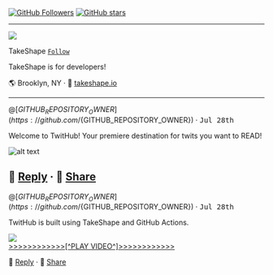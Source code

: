 [![GitHub Followers](https://img.shields.io/github/followers/${GITHUB_REPOSITORY_OWNER}?label=Followers&style=for-the-badge)](https://github.com/${GITHUB_REPOSITORY_OWNER}?tab=followers) [![GitHub stars](https://img.shields.io/github/stars/${GITHUB_REPOSITORY}?style=for-the-badge)](https://github.com/${GITHUB_REPOSITORY_OWNER}?tab=stars)

---

![](https://images.takeshape.io/5fa56f55-d64e-4e56-ae68-1daf93e7fdc3/dev/109353a0-b3e1-4d61-ad63-508eac27fbd3/yoel-peterson-1105776-unsplash.jpg?auto=compress%2Cformat&amp;h=134&amp;mask=ellipse&amp;q=100&amp;w=134)

TakeShape [`Follow`](https://github.com/${GITHUB_REPOSITORY_OWNER}?tab=followers)

TakeShape is for developers!

🌎 Brooklyn, NY · 📠 [takeshape.io](https://takeshape.io)


---

<a name="59c4ea1b-68f0-41ba-b00a-a625deb4c2e6"></a>
@[${GITHUB_REPOSITORY_OWNER}](https://github.com/${GITHUB_REPOSITORY_OWNER}) · <kbd>Jul 28th</kbd>

Welcome to TwitHub! Your premiere destination for twits you want to READ!

![alt text](https://images.takeshape.io/5fa56f55-d64e-4e56-ae68-1daf93e7fdc3/dev/84750f63-fb7a-4789-af52-1439fab79234/marion-michele-330691-unsplash.jpg?auto=compress%2Cformat&amp;fill=blur&amp;fit=fillmax&amp;q=100&amp;w=510)

💬 [Reply](https://github.com/${GITHUB_REPOSITORY}/issues/new?body=Welcome%20to%20TwitHub!%20Your%20premiere%20destination%20for%20twits%20you%20want%20to%20READ!%0A%0A---) · 👏 [Share](https://twitter.com/intent/tweet?url=https://github.com/${GITHUB_REPOSITORY}%23user-content-59c4ea1b-68f0-41ba-b00a-a625deb4c2e6&hashtags=TwitHub)
---

<a name="0c798f22-f217-41a1-bb66-6585a1795c77"></a>
@[${GITHUB_REPOSITORY_OWNER}](https://github.com/${GITHUB_REPOSITORY_OWNER}) · <kbd>Jul 28th</kbd>

TwitHub is built using TakeShape and GitHub Actions.

[![](http://img.youtube.com/vi/z7_pVrIshxA/0.jpg)](https://www.youtube.com/embed/z7_pVrIshxA)<br />
[>>>>>>>>>>>>[^PLAY VIDEO^]>>>>>>>>>>>>](https://www.youtube.com/embed/z7_pVrIshxA)

💬 [Reply](https://github.com/${GITHUB_REPOSITORY}/issues/new?body=TwitHub%20is%20built%20using%20TakeShape%20and%20GitHub%20Actions.%0A%0A---) · 👏 [Share](https://twitter.com/intent/tweet?url=https://github.com/${GITHUB_REPOSITORY}%23user-content-0c798f22-f217-41a1-bb66-6585a1795c77&hashtags=TwitHub)